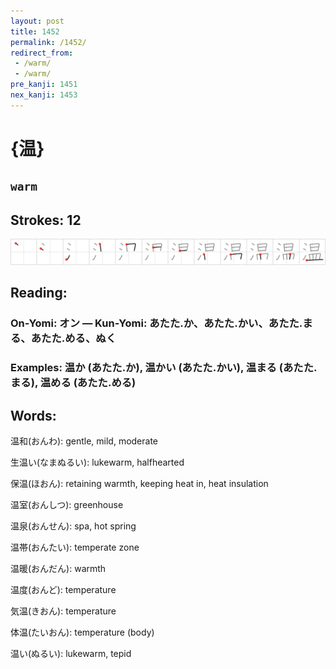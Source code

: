 ```yaml
---
layout: post
title: 1452
permalink: /1452/
redirect_from:
 - /warm/
 - /warm/
pre_kanji: 1451
nex_kanji: 1453
---
```


# {温}

## `warm`

## Strokes: 12

<div class="stroke"><img src="../images/E6B8A9.png" /></div>

## Reading:

### On-Yomi: オン &mdash; Kun-Yomi: あたた.か、あたた.かい、あたた.まる、あたた.める、ぬく

### Examples: 温か (あたた.か), 温かい (あたた.かい), 温まる (あたた.まる), 温める (あたた.める)

## Words:

温和(おんわ): gentle, mild, moderate

生温い(なまぬるい): lukewarm, halfhearted

保温(ほおん): retaining warmth, keeping heat in, heat insulation

温室(おんしつ): greenhouse

温泉(おんせん): spa, hot spring

温帯(おんたい): temperate zone

温暖(おんだん): warmth

温度(おんど): temperature

気温(きおん): temperature

体温(たいおん): temperature (body)

温い(ぬるい): lukewarm, tepid

